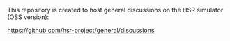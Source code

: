 This repository is created to host general discussions on the HSR simulator (OSS version):

https://github.com/hsr-project/general/discussions
